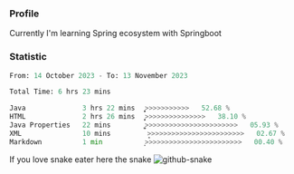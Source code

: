 ### Profile 

Currently I'm learning Spring ecosystem with Springboot

### Statistic
<!--START_SECTION:waka-->

```python
From: 14 October 2023 - To: 13 November 2023

Total Time: 6 hrs 23 mins

Java              3 hrs 22 mins   ͎͎͎͎͎͎͎͎͎͎͎͎͎͕>>>>>>>>>>>   52.68 %
HTML              2 hrs 26 mins   ͎͎͎͎͎͎͎͎͎̦>>>>>>>>>>>>>>>   38.10 %
Java Properties   22 mins         ͎͚>>>>>>>>>>>>>>>>>>>>>>>   05.93 %
XML               10 mins         ̝>>>>>>>>>>>>>>>>>>>>>>>>   02.67 %
Markdown          1 min           ͙>>>>>>>>>>>>>>>>>>>>>>>>   00.40 %
```

<!--END_SECTION:waka-->

If you love snake eater here the snake 
<picture>
  <source media="(prefers-color-scheme: dark)" srcset="https://github.com/pradana4648/pradana4648/blob/c0566a83ca6ea5f2e46bab00e717c4c82b4b5c4c/github-contribution-grid-snake-dark.svg" />
  <source media="(prefers-color-scheme: light)" srcset="https://github.com/pradana4648/pradana4648/blob/c0566a83ca6ea5f2e46bab00e717c4c82b4b5c4c/github-contribution-grid-snake.svg" />
  <img alt="github-snake" src="https://github.com/pradana4648/pradana4648/blob/c0566a83ca6ea5f2e46bab00e717c4c82b4b5c4c/github-contribution-grid-snake.svg" />
</picture>
